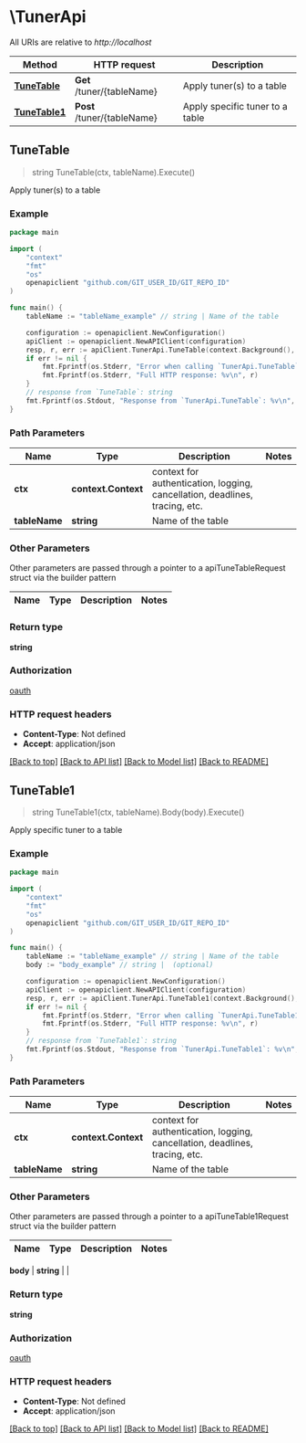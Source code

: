 # \TunerApi

All URIs are relative to *http://localhost*

Method | HTTP request | Description
------------- | ------------- | -------------
[**TuneTable**](TunerApi.md#TuneTable) | **Get** /tuner/{tableName} | Apply tuner(s) to a table
[**TuneTable1**](TunerApi.md#TuneTable1) | **Post** /tuner/{tableName} | Apply specific tuner to a table



## TuneTable

> string TuneTable(ctx, tableName).Execute()

Apply tuner(s) to a table

### Example

```go
package main

import (
    "context"
    "fmt"
    "os"
    openapiclient "github.com/GIT_USER_ID/GIT_REPO_ID"
)

func main() {
    tableName := "tableName_example" // string | Name of the table

    configuration := openapiclient.NewConfiguration()
    apiClient := openapiclient.NewAPIClient(configuration)
    resp, r, err := apiClient.TunerApi.TuneTable(context.Background(), tableName).Execute()
    if err != nil {
        fmt.Fprintf(os.Stderr, "Error when calling `TunerApi.TuneTable``: %v\n", err)
        fmt.Fprintf(os.Stderr, "Full HTTP response: %v\n", r)
    }
    // response from `TuneTable`: string
    fmt.Fprintf(os.Stdout, "Response from `TunerApi.TuneTable`: %v\n", resp)
}
```

### Path Parameters


Name | Type | Description  | Notes
------------- | ------------- | ------------- | -------------
**ctx** | **context.Context** | context for authentication, logging, cancellation, deadlines, tracing, etc.
**tableName** | **string** | Name of the table | 

### Other Parameters

Other parameters are passed through a pointer to a apiTuneTableRequest struct via the builder pattern


Name | Type | Description  | Notes
------------- | ------------- | ------------- | -------------


### Return type

**string**

### Authorization

[oauth](../README.md#oauth)

### HTTP request headers

- **Content-Type**: Not defined
- **Accept**: application/json

[[Back to top]](#) [[Back to API list]](../README.md#documentation-for-api-endpoints)
[[Back to Model list]](../README.md#documentation-for-models)
[[Back to README]](../README.md)


## TuneTable1

> string TuneTable1(ctx, tableName).Body(body).Execute()

Apply specific tuner to a table

### Example

```go
package main

import (
    "context"
    "fmt"
    "os"
    openapiclient "github.com/GIT_USER_ID/GIT_REPO_ID"
)

func main() {
    tableName := "tableName_example" // string | Name of the table
    body := "body_example" // string |  (optional)

    configuration := openapiclient.NewConfiguration()
    apiClient := openapiclient.NewAPIClient(configuration)
    resp, r, err := apiClient.TunerApi.TuneTable1(context.Background(), tableName).Body(body).Execute()
    if err != nil {
        fmt.Fprintf(os.Stderr, "Error when calling `TunerApi.TuneTable1``: %v\n", err)
        fmt.Fprintf(os.Stderr, "Full HTTP response: %v\n", r)
    }
    // response from `TuneTable1`: string
    fmt.Fprintf(os.Stdout, "Response from `TunerApi.TuneTable1`: %v\n", resp)
}
```

### Path Parameters


Name | Type | Description  | Notes
------------- | ------------- | ------------- | -------------
**ctx** | **context.Context** | context for authentication, logging, cancellation, deadlines, tracing, etc.
**tableName** | **string** | Name of the table | 

### Other Parameters

Other parameters are passed through a pointer to a apiTuneTable1Request struct via the builder pattern


Name | Type | Description  | Notes
------------- | ------------- | ------------- | -------------

 **body** | **string** |  | 

### Return type

**string**

### Authorization

[oauth](../README.md#oauth)

### HTTP request headers

- **Content-Type**: Not defined
- **Accept**: application/json

[[Back to top]](#) [[Back to API list]](../README.md#documentation-for-api-endpoints)
[[Back to Model list]](../README.md#documentation-for-models)
[[Back to README]](../README.md)


